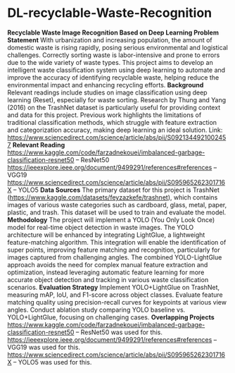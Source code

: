# DL-recyclable-Waste-Recognition
**Recyclable Waste Image Recognition Based on Deep Learning
Problem Statement**
With urbanization and increasing population, the amount of domestic waste is rising rapidly, posing serious environmental and logistical challenges. Correctly sorting waste is labor-intensive and prone to errors due to the wide variety of waste types. This project aims to develop an intelligent waste classification system using deep learning to automate and improve the accuracy of identifying recyclable waste, helping reduce the environmental impact and enhancing recycling efforts.
**Background**
Relevant readings include studies on image classification using deep learning (Reset), especially for waste sorting. Research by Thung and Yang (2016) on the TrashNet dataset is particularly useful for providing context and data for this project. Previous work highlights the limitations of traditional classification methods, which struggle with feature extraction and categorization accuracy, making deep learning an ideal solution.
Link: https://www.sciencedirect.com/science/article/abs/pii/S0921344921002457
**Relevant Reading**
https://www.kaggle.com/code/farzadnekouei/imbalanced-garbage-classification-resnet50 – ResNet50
  https://ieeexplore.ieee.org/document/9499291/references#references – VGG19
 https://www.sciencedirect.com/science/article/abs/pii/S095965262301716X – YOLO5
**Data Sources**
The primary dataset for this project is TrashNet (https://www.kaggle.com/datasets/feyzazkefe/trashnet), which contains images of various waste categories such as cardboard, glass, metal, paper, plastic, and trash. This dataset will be used to train and evaluate the model.
**Methodology**
The project will implement a YOLO (You Only Look Once) model for real-time object detection in waste images. The YOLO architecture will be enhanced by integrating LightGlue, a lightweight feature-matching algorithm. This integration will enable the identification of super points, improving feature matching and recognition, particularly for images captured from challenging angles. The combined YOLO-LightGlue approach avoids the need for complex manual feature extraction and optimization, instead leveraging automatic feature learning for more accurate object detection and tracking in various waste classification scenarios.
**Evaluation Strategy**
Implement YOLO+LightGlue on TrashNet, measuring mAP, IoU, and F1-score across object classes.
Evaluate feature matching quality using precision-recall curves for keypoints at various view angles.
Conduct ablation study comparing YOLO baseline vs. YOLO+LightGlue, focusing on challenging cases.
**Overlapping Projects**
https://www.kaggle.com/code/farzadnekouei/imbalanced-garbage-classification-resnet50 – ResNet50 was used for this.
https://ieeexplore.ieee.org/document/9499291/references#references – VGG19 was used for this.
https://www.sciencedirect.com/science/article/abs/pii/S095965262301716X – YOLO5  was used for this.
